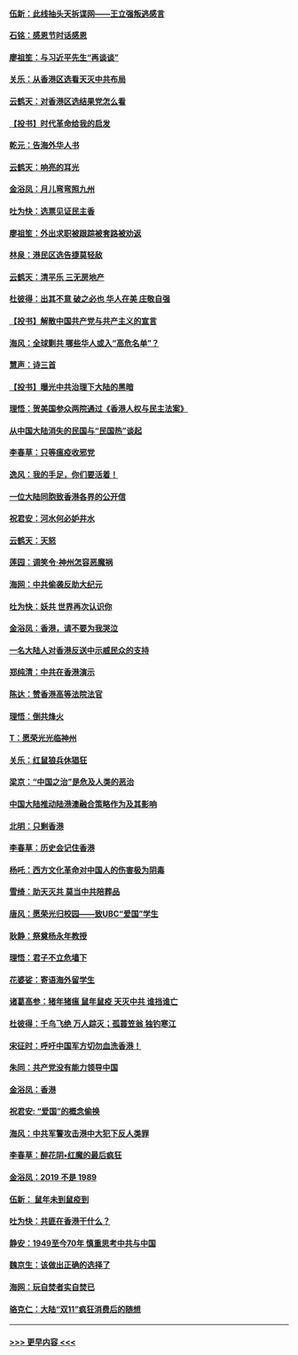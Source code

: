 #### [伍新：此线抽头天拆谍网——王立强叛逃感言](../pages/nsc993/n11687981.md?t=11291211) 
#### [石铭：感恩节时话感恩](../pages/nsc993/n11687568.md?t=11291211) 
#### [廖祖笙：与习近平先生“再谈谈”](../pages/nsc993/n11687005.md?t=11291211) 
#### [关乐：从香港区选看天灭中共布局](../pages/nsc993/n11686647.md?t=11291211) 
#### [云鹤天：对香港区选结果党怎么看](../pages/nsc993/n11686216.md?t=11291211) 
#### [【投书】时代革命给我的启发](../pages/nsc993/n11684287.md?t=11291211) 
#### [乾元：告海外华人书](../pages/nsc993/n11684044.md?t=11291211) 
#### [云鹤天：响亮的耳光](../pages/nsc993/n11684254.md?t=11291211) 
#### [金浴凤：月儿弯弯照九州](../pages/nsc993/n11684231.md?t=11291211) 
#### [吐为快：选票见证民主香](../pages/nsc993/n11684206.md?t=11291211) 
#### [廖祖笙：外出求职被跟踪被套路被劝返](../pages/nsc993/n11683874.md?t=11291211) 
#### [林泉：港民区选告捷莫轻敌](../pages/nsc993/n11683930.md?t=11291211) 
#### [云鹤天：清平乐 三无房地产](../pages/nsc993/n11681521.md?t=11291211) 
#### [杜彼得：出其不意 破之必也 华人在美 庄敬自强](../pages/nsc993/n11679554.md?t=11291211) 
#### [【投书】解散中国共产党与共产主义的宣言](../pages/nsc993/n11679177.md?t=11291211) 
#### [海风：全球剿共 哪些华人或入“高危名单”？](../pages/nsc993/n11678617.md?t=11291211) 
#### [慧声：诗三首](../pages/nsc993/n11678848.md?t=11291211) 
#### [【投书】曝光中共治理下大陆的黑暗](../pages/nsc993/n11678674.md?t=11291211) 
#### [理悟：贺美国参众两院通过《香港人权与民主法案》](../pages/nsc993/n11678104.md?t=11291211) 
#### [从中国大陆消失的民国与“民国热”谈起](../pages/nsc993/n11678075.md?t=11291211) 
#### [李春草：只等瘟疫收邪党](../pages/nsc993/n11677308.md?t=11291211) 
#### [逸风：我的手足，你们要活着！](../pages/nsc993/n11676352.md?t=11291211) 
#### [一位大陆同胞致香港各界的公开信](../pages/nsc993/n11675761.md?t=11291211) 
#### [祝君安：河水何必妒井水](../pages/nsc993/n11675746.md?t=11291211) 
#### [云鹤天：天怒](../pages/nsc993/n11675718.md?t=11291211) 
#### [莲园：调笑令‧神州怎容恶魔祸](../pages/nsc993/n11675648.md?t=11291211) 
#### [海网：中共偷袭反助大纪元](../pages/nsc993/n11673515.md?t=11291211) 
#### [吐为快：妖共 世界再次认识你](../pages/nsc993/n11673506.md?t=11291211) 
#### [金浴凤：香港，请不要为我哭泣](../pages/nsc993/n11673248.md?t=11291211) 
#### [一名大陆人对香港反送中示威民众的支持](../pages/nsc993/n11672615.md?t=11291211) 
#### [郑纯清：中共在香港演示](../pages/nsc993/n11670539.md?t=11291211) 
#### [陈达：赞香港高等法院法官](../pages/nsc993/n11669542.md?t=11291211) 
#### [理悟：倒共烽火](../pages/nsc993/n11668844.md?t=11291211) 
#### [T：愿荣光光临神州](../pages/nsc993/n11668421.md?t=11291211) 
#### [关乐：红鼠狼兵休猖狂](../pages/nsc993/n11668378.md?t=11291211) 
#### [梁京：“中国之治”是危及人类的恶治](../pages/nsc993/n11668328.md?t=11291211) 
#### [中国大陆推动陆港澳融合策略作为及其影响](../pages/nsc993/n11668157.md?t=11291211) 
#### [北明：只剩香港](../pages/nsc993/n11668002.md?t=11291211) 
#### [李春草：历史会记住香港](../pages/nsc993/n11667927.md?t=11291211) 
#### [杨吒：西方文化革命对中国人的伤害极为阴毒](../pages/nsc993/n11664521.md?t=11291211) 
#### [雪绮：助天灭共 莫当中共陪葬品](../pages/nsc993/n11662650.md?t=11291211) 
#### [唐风：愿荣光归校园——致UBC“爱国”学生](../pages/nsc993/n11662194.md?t=11291211) 
#### [耿静：祭奠杨永年教授](../pages/nsc993/n11662514.md?t=11291211) 
#### [理悟：君子不立危墙下](../pages/nsc993/n11662172.md?t=11291211) 
#### [花婆娑：寄语海外留学生](../pages/nsc993/n11662121.md?t=11291211) 
#### [诸葛高参：猪年猪瘟 鼠年鼠疫 天灭中共 谁挡谁亡](../pages/nsc993/n11661980.md?t=11291211) 
#### [杜彼得：千鸟飞绝 万人踪灭；孤蓑笠翁 独钓寒江](../pages/nsc993/n11661170.md?t=11291211) 
#### [宋征时：呼吁中国军方切勿血洗香港！](../pages/nsc993/n11415318.md?t=11291211) 
#### [朱同：共产党没有能力领导中国](../pages/nsc993/n11660421.md?t=11291211) 
#### [金浴凤：香港](../pages/nsc993/n11660419.md?t=11291211) 
#### [祝君安: “爱国”的概念偷换](../pages/nsc993/n11659706.md?t=11291211) 
#### [海风：中共军警攻击港中大犯下反人类罪](../pages/nsc993/n11659632.md?t=11291211) 
#### [李春草：醉花阴•红魔的最后疯狂](../pages/nsc993/n11659287.md?t=11291211) 
#### [金浴凤：2019 不是 1989](../pages/nsc993/n11657663.md?t=11291211) 
#### [伍新： 鼠年未到鼠疫到](../pages/nsc993/n11655098.md?t=11291211) 
#### [吐为快：共匪在香港干什么？](../pages/nsc993/n11654891.md?t=11291211) 
#### [静安：1949至今70年 慎重思考中共与中国](../pages/nsc993/n11651244.md?t=11291211) 
#### [魏京生：该做出正确的选择了](../pages/nsc993/n11653084.md?t=11291211) 
#### [海网：玩自焚者实自焚已](../pages/nsc993/n11652423.md?t=11291211) 
#### [骆克仁：大陆“双11”疯狂消费后的随想](../pages/nsc993/n11652305.md?t=11291211) 

----
#### [ >>> 更早内容 <<< ](../indexes/nsc993-earlier.md)

